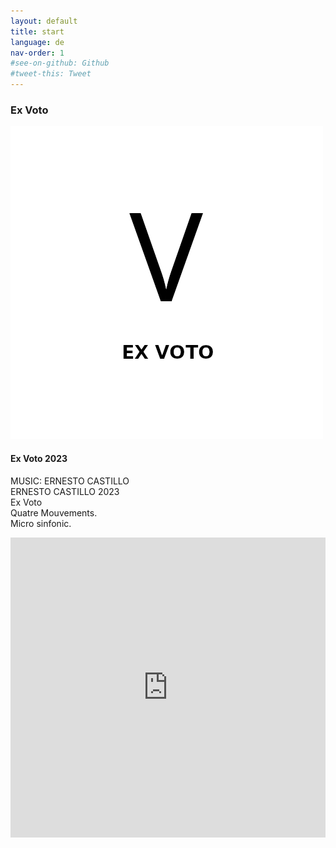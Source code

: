 ```yaml
---
layout: default
title: start
language: de
nav-order: 1
#see-on-github: Github
#tweet-this: Tweet
---
```

### Ex Voto  
<a href="/ex-voto" title="Ex Voto"><img src="/images/Ex-Voto.jpg" alt="Ex Voto cover" class="img-left"></a>
<br />
#### Ex Voto 2023  
MUSIC: ERNESTO CASTILLO  
ERNESTO CASTILLO 2023  
Ex Voto  
Quatre Mouvements.  
Micro sinfonic.  
<iframe width="100%" height="480"
  src="https://e.pcloud.link/publink/show?code=XZddk1ZfsJ8W3Sruom2P2yTAsHoM5yKKRk7?rel=0"
  frameborder="0"
></iframe>
